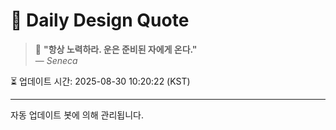 
# 📘 Daily Design Quote

> 💬 **"항상 노력하라. 운은 준비된 자에게 온다."**  
> — *Seneca*

⏳ 업데이트 시간: 2025-08-30 10:20:22 (KST)

---

자동 업데이트 봇에 의해 관리됩니다.
